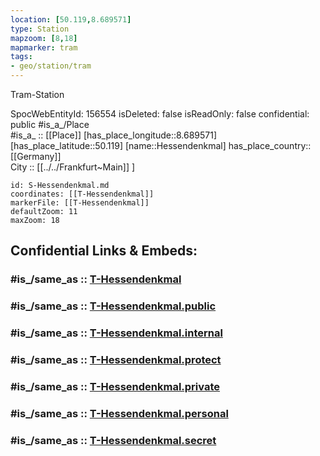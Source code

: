 ```yaml
---
location: [50.119,8.689571] 
type: Station 
mapzoom: [8,18] 
mapmarker: tram 
tags:
- geo/station/tram
---
```


Tram-Station

SpocWebEntityId: 156554
isDeleted: false
isReadOnly: false
confidential: public
#is_a_/Place  
#is_a_ :: [[Place]] 
[has_place_longitude::8.689571] 
[has_place_latitude::50.119] 
[name::Hessendenkmal] 
has_place_country:: [[Germany]]  
City :: [[../../Frankfurt~Main]] ] 


```leaflet
id: S-Hessendenkmal.md
coordinates: [[T-Hessendenkmal]] 
markerFile: [[T-Hessendenkmal]] 
defaultZoom: 11 
maxZoom: 18
```


## Confidential Links & Embeds: 

### #is_/same_as :: [T-Hessendenkmal](/_Standards/Earth/Continent/Europe/Europe~Central/Germany/Germany~West/Hessen/counties~Hessen/Frankfurt~Main/Stations-FFM~T/T-Hessendenkmal.md) 

### #is_/same_as :: [T-Hessendenkmal.public](/_public/Earth/Continent/Europe/Europe~Central/Germany/Germany~West/Hessen/counties~Hessen/Frankfurt~Main/Stations-FFM~T/T-Hessendenkmal.public.md) 

### #is_/same_as :: [T-Hessendenkmal.internal](/_internal/Earth/Continent/Europe/Europe~Central/Germany/Germany~West/Hessen/counties~Hessen/Frankfurt~Main/Stations-FFM~T/T-Hessendenkmal.internal.md) 

### #is_/same_as :: [T-Hessendenkmal.protect](/_protect/Earth/Continent/Europe/Europe~Central/Germany/Germany~West/Hessen/counties~Hessen/Frankfurt~Main/Stations-FFM~T/T-Hessendenkmal.protect.md) 

### #is_/same_as :: [T-Hessendenkmal.private](/_private/Earth/Continent/Europe/Europe~Central/Germany/Germany~West/Hessen/counties~Hessen/Frankfurt~Main/Stations-FFM~T/T-Hessendenkmal.private.md) 

### #is_/same_as :: [T-Hessendenkmal.personal](/_personal/Earth/Continent/Europe/Europe~Central/Germany/Germany~West/Hessen/counties~Hessen/Frankfurt~Main/Stations-FFM~T/T-Hessendenkmal.personal.md) 

### #is_/same_as :: [T-Hessendenkmal.secret](/_secret/Earth/Continent/Europe/Europe~Central/Germany/Germany~West/Hessen/counties~Hessen/Frankfurt~Main/Stations-FFM~T/T-Hessendenkmal.secret.md)


